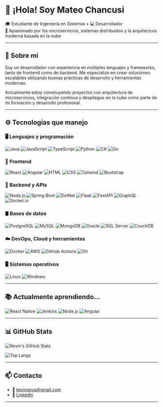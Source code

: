 # 👋 ¡Hola! Soy Mateo Chancusi 

🎓 Estudiante de Ingeniería en Sistemas • 💻 Desarrollador   
🚀 Apasionado por los microservicios, sistemas distribuidos y la arquitectura moderna basada en la nube

---

## 🧠 Sobre mí

Soy un desarrollador con experiencia en múltiples lenguajes y frameworks, tanto de frontend como de backend. Me especializo en crear soluciones escalables utilizando buenas prácticas de desarrollo y herramientas modernas.

Actualmente estoy construyendo proyectos con arquitectura de microservicios, integración continua y despliegue en la nube como parte de mi formación y desarrollo profesional.

---

## ⚙️ Tecnologías que manejo

### 🖥️ Lenguajes y programación
![Java](https://skillicons.dev/icons?i=java)
![JavaScript](https://skillicons.dev/icons?i=javascript)
![TypeScript](https://skillicons.dev/icons?i=typescript)
![Python](https://skillicons.dev/icons?i=python)
![C#](https://skillicons.dev/icons?i=cs)
![Go](https://skillicons.dev/icons?i=go)

### 🎨 Frontend
![React](https://skillicons.dev/icons?i=react)
![Angular](https://skillicons.dev/icons?i=angular)
![HTML](https://skillicons.dev/icons?i=html)
![CSS](https://skillicons.dev/icons?i=css)
![Tailwind](https://skillicons.dev/icons?i=tailwind)
![Bootstrap](https://skillicons.dev/icons?i=bootstrap)

### 🔧 Backend y APIs
![Node.js](https://skillicons.dev/icons?i=nodejs)
![Spring Boot](https://skillicons.dev/icons?i=spring)
![DotNet](https://skillicons.dev/icons?i=dotnet)
![Flask](https://skillicons.dev/icons?i=flask)
![FastAPI](https://skillicons.dev/icons?i=fastapi)
![GraphQL](https://skillicons.dev/icons?i=graphql)
![Socket.io](https://skillicons.dev/icons?i=socketio)

### 🛢️ Bases de datos
![PostgreSQL](https://skillicons.dev/icons?i=postgres)
![MySQL](https://skillicons.dev/icons?i=mysql)
![MongoDB](https://skillicons.dev/icons?i=mongodb)
![Oracle](https://skillicons.dev/icons?i=oracle)
![SQL Server](https://skillicons.dev/icons?i=mssql)
![CouchDB](https://skillicons.dev/icons?i=couchdb)

### ☁️ DevOps, Cloud y herramientas
![Docker](https://skillicons.dev/icons?i=docker)
![AWS](https://skillicons.dev/icons?i=aws)
![GitHub Actions](https://skillicons.dev/icons?i=githubactions)
![Git](https://skillicons.dev/icons?i=git)

### 🖥️ Sistemas operativos
![Linux](https://skillicons.dev/icons?i=linux)
![Windows](https://skillicons.dev/icons?i=windows)

---

## 📚 Actualmente aprendiendo...

![React Native](https://skillicons.dev/icons?i=react)
![Jenkins](https://skillicons.dev/icons?i=jenkins)
![Node.js](https://skillicons.dev/icons?i=nodejs)
![Angular](https://skillicons.dev/icons?i=angular)

---

## 📊 GitHub Stats

![Kevin's GitHub Stats](https://github-readme-stats.vercel.app/api?username=kevinseya&show_icons=true&theme=github_dark&hide_title=true)

![Top Langs](https://github-readme-stats.vercel.app/api/top-langs/?username=kevinseya&layout=compact&theme=github_dark)

---

## 📫 Contacto

- 📧 kevinseya@gmail.com  
- 💼 [LinkedIn](https://www.linkedin.com/in/kevin-mateo-chancusi-montoya-a1aba9148/)

---
